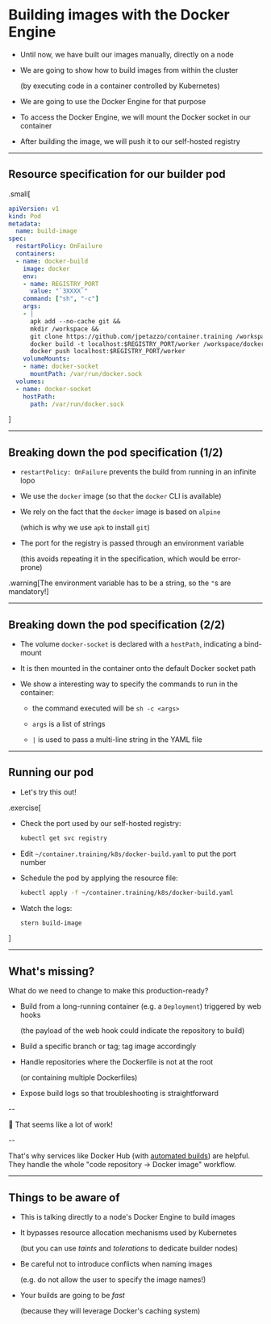 # Building images with the Docker Engine

- Until now, we have built our images manually, directly on a node

- We are going to show how to build images from within the cluster

  (by executing code in a container controlled by Kubernetes)

- We are going to use the Docker Engine for that purpose

- To access the Docker Engine, we will mount the Docker socket in our container

- After building the image, we will push it to our self-hosted registry

---

## Resource specification for our builder pod

.small[
```yaml
apiVersion: v1
kind: Pod
metadata:
  name: build-image
spec:
  restartPolicy: OnFailure
  containers:
  - name: docker-build
    image: docker
    env:
    - name: REGISTRY_PORT
      value: "`3XXXX`"
    command: ["sh", "-c"]
    args:
    - |
      apk add --no-cache git &&
      mkdir /workspace &&
      git clone https://github.com/jpetazzo/container.training /workspace &&
      docker build -t localhost:$REGISTRY_PORT/worker /workspace/dockercoins/worker &&
      docker push localhost:$REGISTRY_PORT/worker
    volumeMounts:
    - name: docker-socket
      mountPath: /var/run/docker.sock
  volumes:
  - name: docker-socket
    hostPath:
      path: /var/run/docker.sock
```
]

---

## Breaking down the pod specification (1/2)

- `restartPolicy: OnFailure` prevents the build from running in an infinite lopo

- We use the `docker` image (so that the `docker` CLI is available)

- We rely on the fact that the `docker` image is based on `alpine`

  (which is why we use `apk` to install `git`)

- The port for the registry is passed through an environment variable

  (this avoids repeating it in the specification, which would be error-prone)

.warning[The environment variable has to be a string, so the `"`s are mandatory!]

---

## Breaking down the pod specification (2/2)

- The volume `docker-socket` is declared with a `hostPath`, indicating a bind-mount

- It is then mounted in the container onto the default Docker socket path

- We show a interesting way to specify the commands to run in the container:

  - the command executed will be `sh -c <args>`

  - `args` is a list of strings

  - `|` is used to pass a multi-line string in the YAML file

---

## Running our pod

- Let's try this out!

.exercise[

- Check the port used by our self-hosted registry:
  ```bash
  kubectl get svc registry
  ```

- Edit `~/container.training/k8s/docker-build.yaml` to put the port number

- Schedule the pod by applying the resource file:
  ```bash
  kubectl apply -f ~/container.training/k8s/docker-build.yaml
  ```

- Watch the logs:
  ```bash
  stern build-image
  ```

]

---

## What's missing?

What do we need to change to make this production-ready?

- Build from a long-running container (e.g. a `Deployment`) triggered by web hooks

  (the payload of the web hook could indicate the repository to build)

- Build a specific branch or tag; tag image accordingly

- Handle repositories where the Dockerfile is not at the root

  (or containing multiple Dockerfiles)

- Expose build logs so that troubleshooting is straightforward

--

🤔 That seems like a lot of work!

--

That's why services like Docker Hub (with [automated builds](https://docs.docker.com/docker-hub/builds/)) are helpful.
<br/>
They handle the whole "code repository → Docker image" workflow.

---

## Things to be aware of

- This is talking directly to a node's Docker Engine to build images

- It bypasses resource allocation mechanisms used by Kubernetes

  (but you can use *taints* and *tolerations* to dedicate builder nodes)

- Be careful not to introduce conflicts when naming images

  (e.g. do not allow the user to specify the image names!)

- Your builds are going to be *fast*

  (because they will leverage Docker's caching system)
